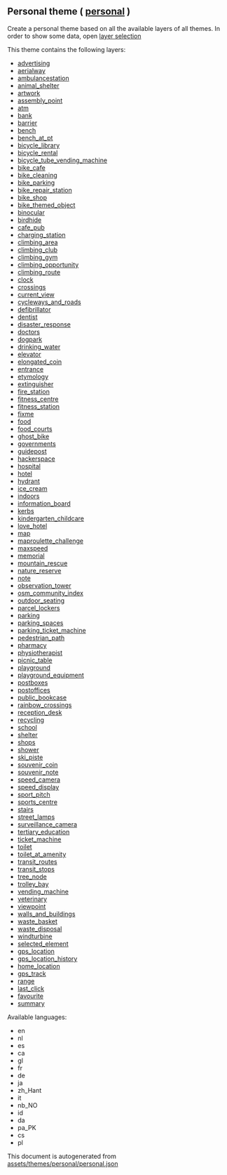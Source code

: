 [//]: # (WARNING: this file is automatically generated. Please find the sources at the bottom and edit those sources)

 Personal theme ( [personal](https://mapcomplete.org/personal) ) 
-----------------------------------------------------------------



Create a personal theme based on all the available layers of all themes. In order to show some data, open <a href='#filter'>layer selection</a>

This theme contains the following layers:



  - [advertising](../Layers/advertising.md)
  - [aerialway](../Layers/aerialway.md)
  - [ambulancestation](../Layers/ambulancestation.md)
  - [animal_shelter](../Layers/animal_shelter.md)
  - [artwork](../Layers/artwork.md)
  - [assembly_point](../Layers/assembly_point.md)
  - [atm](../Layers/atm.md)
  - [bank](../Layers/bank.md)
  - [barrier](../Layers/barrier.md)
  - [bench](../Layers/bench.md)
  - [bench_at_pt](../Layers/bench_at_pt.md)
  - [bicycle_library](../Layers/bicycle_library.md)
  - [bicycle_rental](../Layers/bicycle_rental.md)
  - [bicycle_tube_vending_machine](../Layers/bicycle_tube_vending_machine.md)
  - [bike_cafe](../Layers/bike_cafe.md)
  - [bike_cleaning](../Layers/bike_cleaning.md)
  - [bike_parking](../Layers/bike_parking.md)
  - [bike_repair_station](../Layers/bike_repair_station.md)
  - [bike_shop](../Layers/bike_shop.md)
  - [bike_themed_object](../Layers/bike_themed_object.md)
  - [binocular](../Layers/binocular.md)
  - [birdhide](../Layers/birdhide.md)
  - [cafe_pub](../Layers/cafe_pub.md)
  - [charging_station](../Layers/charging_station.md)
  - [climbing_area](../Layers/climbing_area.md)
  - [climbing_club](../Layers/climbing_club.md)
  - [climbing_gym](../Layers/climbing_gym.md)
  - [climbing_opportunity](../Layers/climbing_opportunity.md)
  - [climbing_route](../Layers/climbing_route.md)
  - [clock](../Layers/clock.md)
  - [crossings](../Layers/crossings.md)
  - [current_view](../Layers/current_view.md)
  - [cycleways_and_roads](../Layers/cycleways_and_roads.md)
  - [defibrillator](../Layers/defibrillator.md)
  - [dentist](../Layers/dentist.md)
  - [disaster_response](../Layers/disaster_response.md)
  - [doctors](../Layers/doctors.md)
  - [dogpark](../Layers/dogpark.md)
  - [drinking_water](../Layers/drinking_water.md)
  - [elevator](../Layers/elevator.md)
  - [elongated_coin](../Layers/elongated_coin.md)
  - [entrance](../Layers/entrance.md)
  - [etymology](../Layers/etymology.md)
  - [extinguisher](../Layers/extinguisher.md)
  - [fire_station](../Layers/fire_station.md)
  - [fitness_centre](../Layers/fitness_centre.md)
  - [fitness_station](../Layers/fitness_station.md)
  - [fixme](../Layers/fixme.md)
  - [food](../Layers/food.md)
  - [food_courts](../Layers/food_courts.md)
  - [ghost_bike](../Layers/ghost_bike.md)
  - [governments](../Layers/governments.md)
  - [guidepost](../Layers/guidepost.md)
  - [hackerspace](../Layers/hackerspace.md)
  - [hospital](../Layers/hospital.md)
  - [hotel](../Layers/hotel.md)
  - [hydrant](../Layers/hydrant.md)
  - [ice_cream](../Layers/ice_cream.md)
  - [indoors](../Layers/indoors.md)
  - [information_board](../Layers/information_board.md)
  - [kerbs](../Layers/kerbs.md)
  - [kindergarten_childcare](../Layers/kindergarten_childcare.md)
  - [love_hotel](../Layers/love_hotel.md)
  - [map](../Layers/map.md)
  - [maproulette_challenge](../Layers/maproulette_challenge.md)
  - [maxspeed](../Layers/maxspeed.md)
  - [memorial](../Layers/memorial.md)
  - [mountain_rescue](../Layers/mountain_rescue.md)
  - [nature_reserve](../Layers/nature_reserve.md)
  - [note](../Layers/note.md)
  - [observation_tower](../Layers/observation_tower.md)
  - [osm_community_index](../Layers/osm_community_index.md)
  - [outdoor_seating](../Layers/outdoor_seating.md)
  - [parcel_lockers](../Layers/parcel_lockers.md)
  - [parking](../Layers/parking.md)
  - [parking_spaces](../Layers/parking_spaces.md)
  - [parking_ticket_machine](../Layers/parking_ticket_machine.md)
  - [pedestrian_path](../Layers/pedestrian_path.md)
  - [pharmacy](../Layers/pharmacy.md)
  - [physiotherapist](../Layers/physiotherapist.md)
  - [picnic_table](../Layers/picnic_table.md)
  - [playground](../Layers/playground.md)
  - [playground_equipment](../Layers/playground_equipment.md)
  - [postboxes](../Layers/postboxes.md)
  - [postoffices](../Layers/postoffices.md)
  - [public_bookcase](../Layers/public_bookcase.md)
  - [rainbow_crossings](../Layers/rainbow_crossings.md)
  - [reception_desk](../Layers/reception_desk.md)
  - [recycling](../Layers/recycling.md)
  - [school](../Layers/school.md)
  - [shelter](../Layers/shelter.md)
  - [shops](../Layers/shops.md)
  - [shower](../Layers/shower.md)
  - [ski_piste](../Layers/ski_piste.md)
  - [souvenir_coin](../Layers/souvenir_coin.md)
  - [souvenir_note](../Layers/souvenir_note.md)
  - [speed_camera](../Layers/speed_camera.md)
  - [speed_display](../Layers/speed_display.md)
  - [sport_pitch](../Layers/sport_pitch.md)
  - [sports_centre](../Layers/sports_centre.md)
  - [stairs](../Layers/stairs.md)
  - [street_lamps](../Layers/street_lamps.md)
  - [surveillance_camera](../Layers/surveillance_camera.md)
  - [tertiary_education](../Layers/tertiary_education.md)
  - [ticket_machine](../Layers/ticket_machine.md)
  - [toilet](../Layers/toilet.md)
  - [toilet_at_amenity](../Layers/toilet_at_amenity.md)
  - [transit_routes](../Layers/transit_routes.md)
  - [transit_stops](../Layers/transit_stops.md)
  - [tree_node](../Layers/tree_node.md)
  - [trolley_bay](../Layers/trolley_bay.md)
  - [vending_machine](../Layers/vending_machine.md)
  - [veterinary](../Layers/veterinary.md)
  - [viewpoint](../Layers/viewpoint.md)
  - [walls_and_buildings](../Layers/walls_and_buildings.md)
  - [waste_basket](../Layers/waste_basket.md)
  - [waste_disposal](../Layers/waste_disposal.md)
  - [windturbine](../Layers/windturbine.md)
  - [selected_element](../Layers/selected_element.md)
  - [gps_location](../Layers/gps_location.md)
  - [gps_location_history](../Layers/gps_location_history.md)
  - [home_location](../Layers/home_location.md)
  - [gps_track](../Layers/gps_track.md)
  - [range](../Layers/range.md)
  - [last_click](../Layers/last_click.md)
  - [favourite](../Layers/favourite.md)
  - [summary](../Layers/summary.md)


Available languages:



  - en
  - nl
  - es
  - ca
  - gl
  - fr
  - de
  - ja
  - zh_Hant
  - it
  - nb_NO
  - id
  - da
  - pa_PK
  - cs
  - pl
 

This document is autogenerated from [assets/themes/personal/personal.json](https://github.com/pietervdvn/MapComplete/blob/develop/assets/themes/personal/personal.json)
